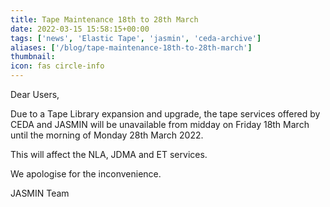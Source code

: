 ```yaml
---
title: Tape Maintenance 18th to 28th March
date: 2022-03-15 15:58:15+00:00
tags: ['news', 'Elastic Tape', 'jasmin', 'ceda-archive']
aliases: ['/blog/tape-maintenance-18th-to-28th-march']
thumbnail: 
icon: fas circle-info
---
```


Dear Users,


Due to a Tape Library expansion and upgrade, the tape services offered by CEDA and JASMIN will be unavailable from midday on Friday 18th March until the morning of Monday 28th March 2022.   
  
This will affect the NLA, JDMA and ET services.    
  
We apologise for the inconvenience.  
  



JASMIN Team


